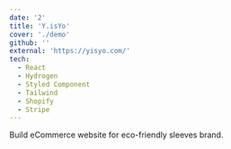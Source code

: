 ```yaml
---
date: '2'
title: 'Y.isYo'
cover: './demo'
github: ''
external: 'https://yisyo.com/'
tech:
  - React
  - Hydrogen
  - Styled Component
  - Tailwind
  - Shopify
  - Stripe
---
```


Build eCommerce website for eco-friendly sleeves brand.